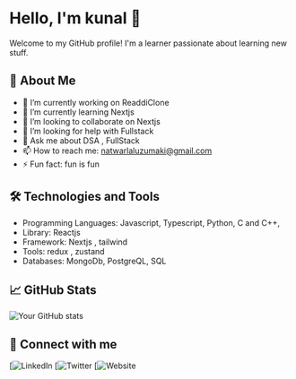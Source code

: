# Hello, I'm kunal 👋

Welcome to my GitHub profile! I'm a learner passionate about learning new stuff.

## 🚀 About Me
- 🔭 I’m currently working on ReaddiClone
- 🌱 I’m currently learning Nextjs
- 👯 I’m looking to collaborate on Nextjs
- 🤔 I’m looking for help with Fullstack
- 💬 Ask me about DSA , FullStack
- 📫 How to reach me: natwarlaluzumaki@gmail.com
- ⚡ Fun fact: fun is fun

## 🛠️ Technologies and Tools
- Programming Languages: Javascript, Typescript, Python, C and C++,
- Library: Reactjs
- Framework: Nextjs , tailwind 
- Tools: redux , zustand 
- Databases: MongoDb, PostgreQL, SQL

## 📈 GitHub Stats

![Your GitHub stats](https://github-readme-stats.vercel.app/api?username=kunal-fushiguro&show_icons=true&theme=radical)


## 🔗 Connect with me
[![LinkedIn](https://www.linkedin.com/in/kunal-sharma-580901285/)
[![Twitter](https://x.com/kunalNiga)
[![Website](https://kunal-dev.netlify.app/)
